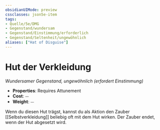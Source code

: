 ```yaml
---
obsidianUIMode: preview
cssclasses: json5e-item
tags:
- Quelle/5e/DMG
- Gegenstand/wundersam
- Gegenstand/Einstimmung/erforderlich
- Gegenstand/Seltenheit/ungewöhnlich
aliases: ["Hat of Disguise"]
---
```

# Hut der Verkleidung
*Wundersamer Gegenstand, ungewöhnlich (erfordert Einstimmung)*  

- **Properties**: Requires Attunement
- **Cost**: ⏤
- **Weight**: ⏤

Wenn du diesen Hut trägst, kannst du als Aktion den Zauber [[Selbstverkleidung]] beliebig oft mit dem Hut wirken. Der Zauber endet, wenn der Hut abgesetzt wird.